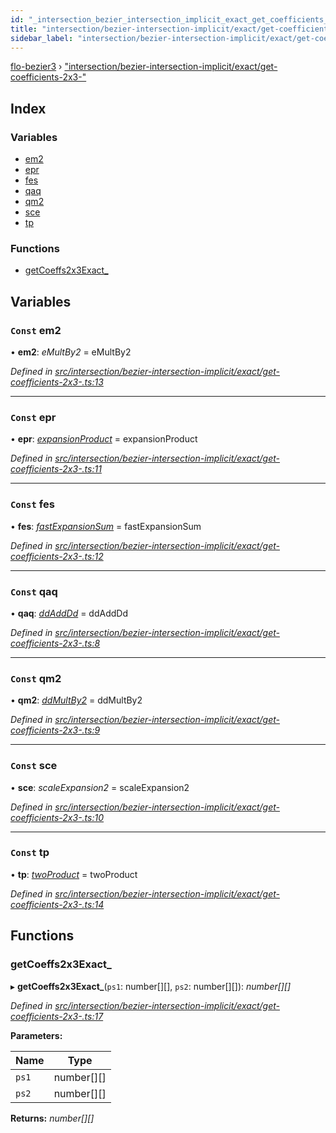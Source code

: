 ```yaml
---
id: "_intersection_bezier_intersection_implicit_exact_get_coefficients_2x3__"
title: "intersection/bezier-intersection-implicit/exact/get-coefficients-2x3-"
sidebar_label: "intersection/bezier-intersection-implicit/exact/get-coefficients-2x3-"
---
```


[flo-bezier3](../globals.md) › ["intersection/bezier-intersection-implicit/exact/get-coefficients-2x3-"](_intersection_bezier_intersection_implicit_exact_get_coefficients_2x3__.md)

## Index

### Variables

* [em2](_intersection_bezier_intersection_implicit_exact_get_coefficients_2x3__.md#const-em2)
* [epr](_intersection_bezier_intersection_implicit_exact_get_coefficients_2x3__.md#const-epr)
* [fes](_intersection_bezier_intersection_implicit_exact_get_coefficients_2x3__.md#const-fes)
* [qaq](_intersection_bezier_intersection_implicit_exact_get_coefficients_2x3__.md#const-qaq)
* [qm2](_intersection_bezier_intersection_implicit_exact_get_coefficients_2x3__.md#const-qm2)
* [sce](_intersection_bezier_intersection_implicit_exact_get_coefficients_2x3__.md#const-sce)
* [tp](_intersection_bezier_intersection_implicit_exact_get_coefficients_2x3__.md#const-tp)

### Functions

* [getCoeffs2x3Exact_](_intersection_bezier_intersection_implicit_exact_get_coefficients_2x3__.md#getcoeffs2x3exact_)

## Variables

### `Const` em2

• **em2**: *eMultBy2* = eMultBy2

*Defined in [src/intersection/bezier-intersection-implicit/exact/get-coefficients-2x3-.ts:13](https://github.com/FlorisSteenkamp/FloBezier/blob/6f79660/src/intersection/bezier-intersection-implicit/exact/get-coefficients-2x3-.ts#L13)*

___

### `Const` epr

• **epr**: *[expansionProduct](_implicit_form_exact_get_implicit_form2_.md#expansionproduct)* = expansionProduct

*Defined in [src/intersection/bezier-intersection-implicit/exact/get-coefficients-2x3-.ts:11](https://github.com/FlorisSteenkamp/FloBezier/blob/6f79660/src/intersection/bezier-intersection-implicit/exact/get-coefficients-2x3-.ts#L11)*

___

### `Const` fes

• **fes**: *[fastExpansionSum](_intersection_bezier_intersection_implicit_inversion_old_.md#fastexpansionsum)* = fastExpansionSum

*Defined in [src/intersection/bezier-intersection-implicit/exact/get-coefficients-2x3-.ts:12](https://github.com/FlorisSteenkamp/FloBezier/blob/6f79660/src/intersection/bezier-intersection-implicit/exact/get-coefficients-2x3-.ts#L12)*

___

### `Const` qaq

• **qaq**: *[ddAddDd](_global_properties_bounds_get_interval_box_get_interval_box_quad_.md#ddadddd)* = ddAddDd

*Defined in [src/intersection/bezier-intersection-implicit/exact/get-coefficients-2x3-.ts:8](https://github.com/FlorisSteenkamp/FloBezier/blob/6f79660/src/intersection/bezier-intersection-implicit/exact/get-coefficients-2x3-.ts#L8)*

___

### `Const` qm2

• **qm2**: *[ddMultBy2](_global_properties_bounds_get_interval_box_get_interval_box_quad_.md#ddmultby2)* = ddMultBy2

*Defined in [src/intersection/bezier-intersection-implicit/exact/get-coefficients-2x3-.ts:9](https://github.com/FlorisSteenkamp/FloBezier/blob/6f79660/src/intersection/bezier-intersection-implicit/exact/get-coefficients-2x3-.ts#L9)*

___

### `Const` sce

• **sce**: *scaleExpansion2* = scaleExpansion2

*Defined in [src/intersection/bezier-intersection-implicit/exact/get-coefficients-2x3-.ts:10](https://github.com/FlorisSteenkamp/FloBezier/blob/6f79660/src/intersection/bezier-intersection-implicit/exact/get-coefficients-2x3-.ts#L10)*

___

### `Const` tp

• **tp**: *[twoProduct](_intersection_bezier_intersection_implicit_inversion_old_.md#twoproduct)* = twoProduct

*Defined in [src/intersection/bezier-intersection-implicit/exact/get-coefficients-2x3-.ts:14](https://github.com/FlorisSteenkamp/FloBezier/blob/6f79660/src/intersection/bezier-intersection-implicit/exact/get-coefficients-2x3-.ts#L14)*

## Functions

###  getCoeffs2x3Exact_

▸ **getCoeffs2x3Exact_**(`ps1`: number[][], `ps2`: number[][]): *number[][]*

*Defined in [src/intersection/bezier-intersection-implicit/exact/get-coefficients-2x3-.ts:17](https://github.com/FlorisSteenkamp/FloBezier/blob/6f79660/src/intersection/bezier-intersection-implicit/exact/get-coefficients-2x3-.ts#L17)*

**Parameters:**

Name | Type |
------ | ------ |
`ps1` | number[][] |
`ps2` | number[][] |

**Returns:** *number[][]*
